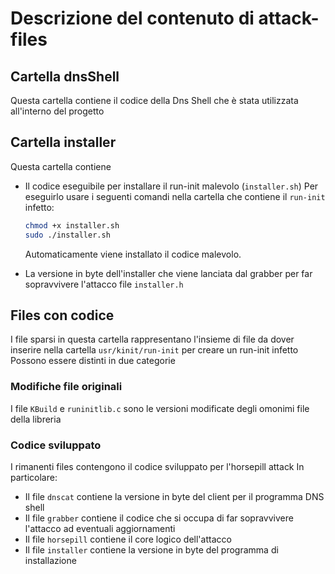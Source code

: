 # Descrizione del contenuto di attack-files

## Cartella dnsShell
Questa cartella contiene il codice della Dns Shell che è stata utilizzata all'interno del progetto

## Cartella installer
Questa cartella contiene 
- Il codice eseguibile per installare il run-init malevolo (`installer.sh`)
  Per eseguirlo usare i seguenti comandi nella cartella che contiene il `run-init` infetto:
  ```sh
  chmod +x installer.sh
  sudo ./installer.sh
  ``` 
  Automaticamente viene installato il codice malevolo.

- La versione in byte dell'installer che viene lanciata dal grabber per far sopravvivere l'attacco file `installer.h`

## Files con codice
I file sparsi in questa cartella rappresentano l'insieme di file da dover inserire nella cartella `usr/kinit/run-init` per creare un run-init infetto
Possono essere distinti in due categorie
### Modifiche file originali
I file `KBuild` e `runinitlib.c` sono le versioni modificate degli omonimi file della libreria

### Codice sviluppato
I rimanenti files contengono il codice sviluppato per l'horsepill attack
In particolare:
- Il file `dnscat` contiene la versione in byte del client per il programma DNS shell
- Il file `grabber` contiene il codice che si occupa di far sopravvivere l'attacco ad eventuali aggiornamenti
- Il file `horsepill` contiene il core logico dell'attacco
- Il file `installer` contiene la versione in byte del programma di installazione

